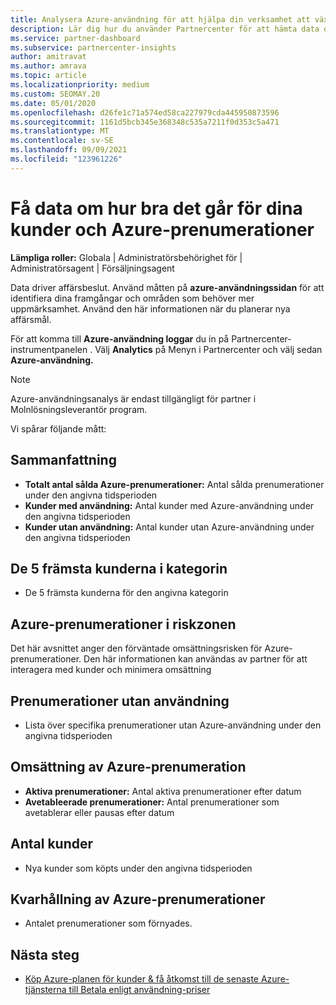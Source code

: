 ```yaml
---
title: Analysera Azure-användning för att hjälpa din verksamhet att växa
description: Lär dig hur du använder Partnercenter för att hämta data om användningen av dina kunders Azure-prenumerationer. Data omfattar sålda prenumerationer, riskfyllda prenumerationer och användning.
ms.service: partner-dashboard
ms.subservice: partnercenter-insights
author: amitravat
ms.author: amrava
ms.topic: article
ms.localizationpriority: medium
ms.custom: SEOMAY.20
ms.date: 05/01/2020
ms.openlocfilehash: d26fe1c71a574ed58ca227979cda445950873596
ms.sourcegitcommit: 1161d5bcb345e368348c535a7211f0d353c5a471
ms.translationtype: MT
ms.contentlocale: sv-SE
ms.lasthandoff: 09/09/2021
ms.locfileid: "123961226"
---
```

# <a name="get-data-about-how-well-your-customers-and-azure-subscriptions-are-doing"></a>Få data om hur bra det går för dina kunder och Azure-prenumerationer



**Lämpliga roller:** Globala | Administratörsbehörighet för | Administratörsagent | Försäljningsagent

Data driver affärsbeslut. Använd måtten på **azure-användningssidan** för att identifiera dina framgångar och områden som behöver mer uppmärksamhet. Använd den här informationen när du planerar nya affärsmål.

För att komma till **Azure-användning loggar** du in på Partnercenter-instrumentpanelen . [](https://partner.microsoft.com/dashboard) Välj **Analytics** på Menyn i Partnercenter och välj sedan **Azure-användning.**

> [!NOTE]
> Azure-användningsanalys är endast tillgängligt för partner i Molnlösningsleverantör program.

Vi spårar följande mått:

## <a name="summary"></a>Sammanfattning

- **Totalt antal sålda Azure-prenumerationer:** Antal sålda prenumerationer under den angivna tidsperioden  
- **Kunder med användning:** Antal kunder med Azure-användning under den angivna tidsperioden  
- **Kunder utan användning:** Antal kunder utan Azure-användning under den angivna tidsperioden  

## <a name="top-5-customers-in-category"></a>De 5 främsta kunderna i kategorin

- De 5 främsta kunderna för den angivna kategorin  

## <a name="azure-subscriptions-at-risk"></a>Azure-prenumerationer i riskzonen

Det här avsnittet anger den förväntade omsättningsrisken för Azure-prenumerationer. Den här informationen kan användas av partner för att interagera med kunder och minimera omsättning

## <a name="subscriptions-without-usage"></a>Prenumerationer utan användning

- Lista över specifika prenumerationer utan Azure-användning under den angivna tidsperioden  

## <a name="azure-subscription-churn"></a>Omsättning av Azure-prenumeration

- **Aktiva prenumerationer:** Antal aktiva prenumerationer efter datum  
- **Avetableerade prenumerationer:** Antal prenumerationer som avetablerar eller pausas efter datum  

## <a name="customer-count"></a>Antal kunder

- Nya kunder som köpts under den angivna tidsperioden  

## <a name="azure-subscription-retention"></a>Kvarhållning av Azure-prenumerationer

- Antalet prenumerationer som förnyades.

 ## <a name="next-steps"></a>Nästa steg

- [Köp Azure-planen för kunder & få åtkomst till de senaste Azure-tjänsterna till Betala enligt användning-priser](purchase-azure-plan.md)
